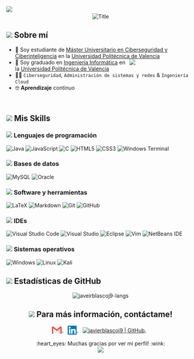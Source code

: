 <img src="https://user-images.githubusercontent.com/73097560/115834477-dbab4500-a447-11eb-908a-139a6edaec5c.gif">

<div align="center">
<img src="https://readme-typing-svg.herokuapp.com?font=Isolata&duration=3500&pause=500&color=14C000&center=true&vCenter=true&multiline=true&random=false&width=550&height=60&lines=Hola!!!+Soy+Javier+Blasco+;Bienvenid%40+a+mi+perfil!" alt="Title"></img>
</div>


## <img src="https://raw.githubusercontent.com/nixin72/nixin72/master/wave.gif" width="50px"></img> Sobre mí

- :school: Soy estudiante de [Máster Universitario en Ciberseguridad y Ciberinteligencia](https://www.upv.es/titulaciones/MUCC/) en la [Universidad Politécnica de Valencia](http://www.upv.es/index-es.html) <img src="https://media1.tenor.com/m/5ry-200hErMAAAAd/hacker-hacker-man.gif" width="175" align="right"/>
- :school: Soy graduado en [Ingeniería Informática](https://www.upv.es/titulaciones/GII/) en la [Universidad Politécnica de Valencia](http://www.upv.es/index-es.html)
- :technologist: `Ciberseguridad`, `Administración de sistemas y redes` & `Ingeniería Cloud`
- :nerd_face: **Aprendizaje** continuo

&nbsp;&nbsp;&nbsp;&nbsp;&nbsp;

## <img src="https://media2.giphy.com/media/QssGEmpkyEOhBCb7e1/giphy.gif?cid=ecf05e47a0n3gi1bfqntqmob8g9aid1oyj2wr3ds3mg700bl&rid=giphy.gif" width="50px"> Mis Skills

### <picture> <img src = "https://github.com/7oSkaaa/7oSkaaa/blob/main/Images/Programming_Languages.gif?raw=true" width = 30px>  </picture> Lenguajes de programación

  ![Java](https://img.shields.io/badge/java-%23ED8B00.svg?style=for-the-badge&logo=openjdk&logoColor=white) ![JavaScript](https://img.shields.io/badge/javascript-%23323330.svg?style=for-the-badge&logo=javascript&logoColor=%23F7DF1E) ![C](https://img.shields.io/badge/c-%2300599C.svg?style=for-the-badge&logo=c&logoColor=white) ![HTML5](https://img.shields.io/badge/html5-%23E34F26.svg?style=for-the-badge&logo=html5&logoColor=white) ![CSS3](https://img.shields.io/badge/css3-%231572B6.svg?style=for-the-badge&logo=css3&logoColor=white) ![Windows Terminal](https://img.shields.io/badge/Windows%20Terminal-%234D4D4D.svg?style=for-the-badge&logo=windows-terminal&logoColor=white)
  
### <picture> <img src = "https://github.com/7oSkaaa/7oSkaaa/blob/main/Images/CP_PS.gif?raw=true" width = 30px>  </picture> Bases de datos

![MySQL](https://img.shields.io/badge/mysql-%2300f.svg?style=for-the-badge&logo=mysql&logoColor=white) ![Oracle](https://img.shields.io/badge/Oracle-F80000?style=for-the-badge&logo=oracle&logoColor=white)


### <picture> <img src = "https://github.com/7oSkaaa/7oSkaaa/blob/main/Images/Software_Tools.gif?raw=true" width = 30px>  </picture> Software y herramientas
  
  
  ![LaTeX](https://img.shields.io/badge/latex-%23008080.svg?style=for-the-badge&logo=latex&logoColor=white)
  ![Markdown](https://img.shields.io/badge/markdown-%23000000.svg?style=for-the-badge&logo=markdown&logoColor=white) ![Git](https://img.shields.io/badge/git-%23F05033.svg?style=for-the-badge&logo=git&logoColor=white) ![GitHub](https://img.shields.io/badge/github-%23121011.svg?style=for-the-badge&logo=github&logoColor=white)
  
  
  ### <picture> <img src = "https://github.com/7oSkaaa/7oSkaaa/blob/main/Images/IDEs.gif?raw=true" width = 30px>  </picture> IDEs
  
  ![Visual Studio Code](https://img.shields.io/badge/Visual%20Studio%20Code-0078d7.svg?style=for-the-badge&logo=visual-studio-code&logoColor=white) ![Visual Studio](https://img.shields.io/badge/Visual%20Studio-5C2D91.svg?style=for-the-badge&logo=visual-studio&logoColor=white) ![Eclipse](https://img.shields.io/badge/Eclipse-FE7A16.svg?style=for-the-badge&logo=Eclipse&logoColor=white) ![Vim](https://img.shields.io/badge/VIM-%2311AB00.svg?style=for-the-badge&logo=vim&logoColor=white)
  ![NetBeans IDE](https://img.shields.io/badge/NetBeansIDE-1B6AC6.svg?style=for-the-badge&logo=apache-netbeans-ide&logoColor=white) 

 ### <picture> <img src = "https://github.com/7oSkaaa/7oSkaaa/blob/main/Images/OS.gif?raw=true" width = 30px>  </picture> Sistemas operativos

![Windows](https://img.shields.io/badge/Windows-0078D6?style=for-the-badge&logo=windows&logoColor=white) ![Linux](https://img.shields.io/badge/Linux-FCC624?style=for-the-badge&logo=linux&logoColor=black) ![Kali](https://img.shields.io/badge/Kali-268BEE?style=for-the-badge&logo=kalilinux&logoColor=white)

## <img src="https://github.com/7oSkaaa/7oSkaaa/blob/main/Images/Statistics.gif?raw=true" width="50px"> Estadísticas de GitHub
<div align="center">
<img height="150em" src="https://github-readme-stats.vercel.app/api/top-langs/?username=JavierBlascoJ9&layout=compact&show_icon=true&theme=algolia" alt="javeirblascoj9-langs"/>


## <img src='https://raw.githubusercontent.com/ShahriarShafin/ShahriarShafin/main/Assets/handshake.gif' width="80px"> Para más información, contáctame!
<p align="center">
  <a href="mailto:jblascocarmona@gmail.com" >
    <img align="center" alt="javierblascoj9 | Gmail" width="26px" src="https://github.com/SatYu26/SatYu26/blob/master/Assets/Gmail.svg" />
  </a> &nbsp;&nbsp;
  
  <a href="https://www.linkedin.com/in/javier-blasco-carmona-88614b2a7/" target="_blank">
    <img align="center" alt="javierblascoj9 | Linkedin" width="24px" src="https://github.com/SatYu26/SatYu26/blob/master/Assets/Linkedin.svg" />
  </a> &nbsp;&nbsp;
  
  <a href="https://profile-summary-for-github.herokuapp.com/user/JavierBlascoJ9" target="_blank">
    <img align="center" alt="javierblascoj9 | GitHub" width="26px" src="https://upload.wikimedia.org/wikipedia/commons/thumb/a/ae/Github-desktop-logo-symbol.svg/1024px-Github-desktop-logo-symbol.svg.png" />
  </a> &nbsp;&nbsp;
<p> 

<div align="center">
  :heart_eyes: Muchas gracias por ver mi perfil! :wink: <br/>
</div>

<img src="https://user-images.githubusercontent.com/73097560/115834477-dbab4500-a447-11eb-908a-139a6edaec5c.gif">
